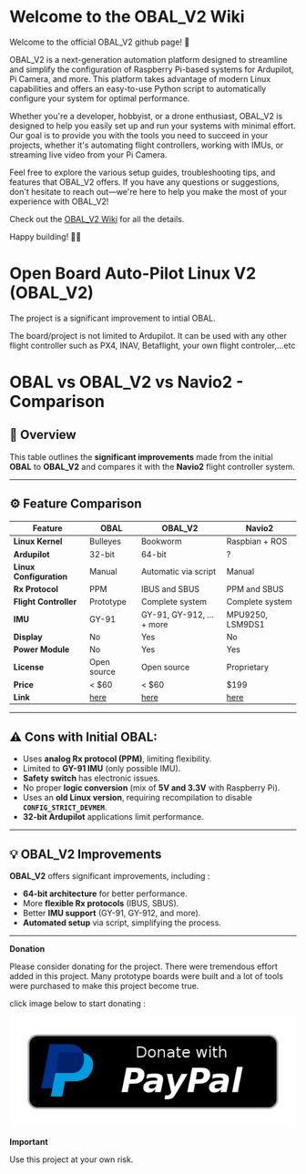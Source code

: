# Welcome to the OBAL_V2 Wiki

Welcome to the official OBAL_V2 github page! 🚀

OBAL_V2 is a next-generation automation platform designed to streamline and simplify the configuration of Raspberry Pi-based systems for Ardupilot, Pi Camera, and more. This platform takes advantage of modern Linux capabilities and offers an easy-to-use Python script to automatically configure your system for optimal performance.

Whether you're a developer, hobbyist, or a drone enthusiast, OBAL_V2 is designed to help you easily set up and run your systems with minimal effort. Our goal is to provide you with the tools you need to succeed in your projects, whether it's automating flight controllers, working with IMUs, or streaming live video from your Pi Camera.

Feel free to explore the various setup guides, troubleshooting tips, and features that OBAL_V2 offers. If you have any questions or suggestions, don't hesitate to reach out—we're here to help you make the most of your experience with OBAL_V2!

Check out the [OBAL_V2 Wiki](https://github.com/akhodeir/OBAL_V2/wiki) for all the details.


Happy building! 🚁✨

# Open Board Auto-Pilot Linux V2 (OBAL_V2)
The project is a significant improvement to intial OBAL.

The board/project is not limited to Ardupilot. It can be used with any other flight controller such as PX4, INAV, Betaflight, your own flight controler,...etc

# OBAL vs OBAL_V2 vs Navio2 - Comparison

## 🚀 Overview
This table outlines the **significant improvements** made from the initial **OBAL** to **OBAL_V2** and compares it with the **Navio2** flight controller system.

---

## ⚙️ **Feature Comparison**

| Feature                | OBAL          | OBAL_V2        | Navio2             |
|------------------------|---------------|----------------|--------------------|
| **Linux Kernel**        | Bulleyes      | Bookworm       | Raspbian + ROS     |
| **Ardupilot**           | 32-bit        | 64-bit         | ?                  |
| **Linux Configuration** | Manual        | Automatic via script | Manual        |
| **Rx Protocol**         | PPM           | IBUS and SBUS  | PPM and SBUS       |
| **Flight Controller**   | Prototype     | Complete system| Complete system    |
| **IMU**                 | GY-91         | GY-91, GY-912, ... + more | MPU9250, LSM9DS1 |
| **Display**             | No            | Yes            | No                 |
| **Power Module**        | No            | Yes            | Yes                |
| **License**             | Open source   | Open source    | Proprietary        |
| **Price**               | < $60         | < $60          | $199               |
| **Link**                | [here](https://github.com/HefnySco/OBAL)     | [here](#)      | [here](https://navio2.hipi.io/)        |

---

## ⚠️ **Cons with Initial OBAL:**
- Uses **analog Rx protocol (PPM)**, limiting flexibility.
- Limited to **GY-91 IMU** (only possible IMU).
- **Safety switch** has electronic issues.
- No proper **logic conversion** (mix of **5V and 3.3V** with Raspberry Pi).
- Uses an **old Linux version**, requiring recompilation to disable **`CONFIG_STRICT_DEVMEM`**.
- **32-bit Ardupilot** applications limit performance.

---
## 💡 **OBAL_V2 Improvements**  
**OBAL_V2** offers significant improvements, including :
- **64-bit architecture** for better performance.
- More **flexible Rx protocols** (IBUS, SBUS).
- Better **IMU support** (GY-91, GY-912, and more).
- **Automated setup** via script, simplifying the process.
  
---


**Donation**

Please consider donating for the project. There were tremendous effort added in this project. 
Many prototype boards were built and a lot of tools were purchased to make this project become true.

click image below to start donating :

[
![Donate with PayPal](https://github.com/akhodeir/OBAL_V2/blob/main/photo/paypal-donate-button.png)
](https://www.paypal.com/donate/?hosted_button_id=LGAC3VKW2A8ZA)

**Important**

Use this project at your own risk. 
